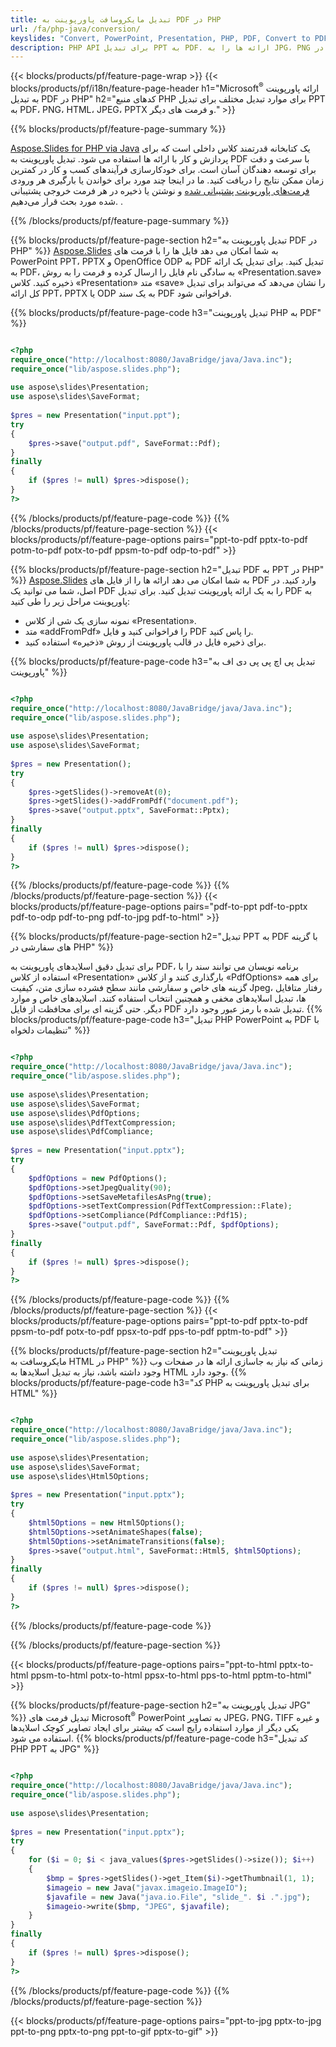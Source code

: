 ```yaml
---
title: تبدیل مایکروسافت پاورپوینت به PDF در PHP
url: /fa/php-java/conversion/
keyslides: "Convert, PowerPoint, Presentation, PHP, PDF, Convert to PDF, PPT to PDF"
description: PHP API برای تبدیل PPT به PDF. ارائه ها را به JPG، PNG و فرمت های دیگر در PHP تبدیل کنید.
---
```


{{< blocks/products/pf/feature-page-wrap >}}
{{< blocks/products/pf/i18n/feature-page-header h1="Microsoft<sup>®</sup> ارائه پاورپوینت به تبدیل PDF در PHP" h2="کدهای منبع PHP برای موارد تبدیل مختلف برای تبدیل PPT به PDF، PNG، HTML، JPEG، PPTX و فرمت های دیگر." >}}

{{% blocks/products/pf/feature-page-summary %}}

[Aspose.Slides for PHP via Java](https://products.aspose.com/slides/fa/php-java/) یک کتابخانه قدرتمند کلاس داخلی است که برای پردازش و کار با ارائه ها استفاده می شود. تبدیل پاورپوینت به PDF با سرعت و دقت برای توسعه دهندگان آسان است. برای خودکارسازی فرآیندهای کسب و کار در کمترین زمان ممکن نتایج را دریافت کنید. ما در اینجا چند مورد برای خواندن یا بارگیری هر ورودی [فرمت‌های پاورپوینت پشتیبانی شده](https://docs.aspose.com/slides/php-java/supported-file-formats/) و نوشتن یا ذخیره در هر فرمت خروجی پشتیبانی شده مورد بحث قرار می‌دهیم. . 

{{% /blocks/products/pf/feature-page-summary  %}}

{{% blocks/products/pf/feature-page-section  h2="تبدیل پاورپوینت به PDF در PHP" %}}
[Aspose.Slides](https://products.aspose.com/slides/fa/php-java/) به شما امکان می دهد فایل ها را با فرمت های PowerPoint PPT، PPTX و OpenOffice ODP به PDF تبدیل کنید. برای تبدیل یک ارائه به PDF، به سادگی نام فایل را ارسال کرده و فرمت را به روش «Presentation.save» ذخیره کنید. کلاس «Presentation» متد «save» را نشان می‌دهد که می‌تواند برای تبدیل کل ارائه PPT، PPTX یا ODP به یک سند PDF فراخوانی شود.

{{% blocks/products/pf/feature-page-code h3="تبدیل پاورپوینت PHP به PDF" %}}

```php

<?php
require_once("http://localhost:8080/JavaBridge/java/Java.inc");
require_once("lib/aspose.slides.php");
 
use aspose\slides\Presentation;
use aspose\slides\SaveFormat;
 
$pres = new Presentation("input.ppt");
try
{
    $pres->save("output.pdf", SaveFormat::Pdf); 
}
finally
{
    if ($pres != null) $pres->dispose();
}
?>
```
{{% /blocks/products/pf/feature-page-code  %}}
{{% /blocks/products/pf/feature-page-section %}}
{{< blocks/products/pf/feature-page-options pairs="ppt-to-pdf pptx-to-pdf potm-to-pdf potx-to-pdf ppsm-to-pdf odp-to-pdf" >}}

{{% blocks/products/pf/feature-page-section  h2="تبدیل PDF به PPT در PHP" %}}
[Aspose.Slides](https://products.aspose.com/slides/fa/php-java/) به شما امکان می دهد ارائه ها را از فایل های PDF وارد کنید. در اصل، شما می توانید یک PDF را به یک ارائه پاورپوینت تبدیل کنید. برای تبدیل PDF به پاورپوینت مراحل زیر را طی کنید:
- نمونه سازی یک شی از کلاس «Presentation».
- متد «addFromPdf» را فراخوانی کنید و فایل PDF را پاس کنید.
- برای ذخیره فایل در قالب پاورپوینت از روش «ذخیره» استفاده کنید.

{{% blocks/products/pf/feature-page-code h3="تبدیل پی اچ پی پی دی اف به پاورپوینت" %}}

```php

<?php
require_once("http://localhost:8080/JavaBridge/java/Java.inc");
require_once("lib/aspose.slides.php");
 
use aspose\slides\Presentation;
use aspose\slides\SaveFormat;
 
$pres = new Presentation();
try
{
    $pres->getSlides()->removeAt(0);
    $pres->getSlides()->addFromPdf("document.pdf");
    $pres->save("output.pptx", SaveFormat::Pptx); 
}
finally
{
    if ($pres != null) $pres->dispose();
}
?>
```
{{% /blocks/products/pf/feature-page-code  %}}
{{% /blocks/products/pf/feature-page-section %}}
{{< blocks/products/pf/feature-page-options pairs="pdf-to-ppt pdf-to-pptx pdf-to-odp pdf-to-png pdf-to-jpg pdf-to-html" >}}


{{% blocks/products/pf/feature-page-section  h2="تبدیل PPT به PDF با گزینه های سفارشی در PHP" %}}

برای تبدیل دقیق اسلایدهای پاورپوینت به PDF، برنامه نویسان می توانند سند را با استفاده از کلاس «Presentation» بارگذاری کنند و از کلاس «PdfOptions» برای همه گزینه های خاص و سفارشی مانند سطح فشرده سازی متن، کیفیت Jpeg، رفتار متافایل ها، تبدیل اسلایدهای مخفی و همچنین انتخاب استفاده کنند. اسلایدهای خاص و موارد دیگر. حتی گزینه ای برای محافظت از فایل PDF تبدیل شده با رمز عبور وجود دارد.
{{% blocks/products/pf/feature-page-code h3="تبدیل PHP PowerPoint به PDF با تنظیمات دلخواه" %}}

```php

<?php
require_once("http://localhost:8080/JavaBridge/java/Java.inc");
require_once("lib/aspose.slides.php");
 
use aspose\slides\Presentation;
use aspose\slides\SaveFormat;
use aspose\slides\PdfOptions;
use aspose\slides\PdfTextCompression;
use aspose\slides\PdfCompliance;
 
$pres = new Presentation("input.pptx");
try
{
    $pdfOptions = new PdfOptions();
    $pdfOptions->setJpegQuality(90);
    $pdfOptions->setSaveMetafilesAsPng(true);
    $pdfOptions->setTextCompression(PdfTextCompression::Flate);
    $pdfOptions->setCompliance(PdfCompliance::Pdf15);
    $pres->save("output.pdf", SaveFormat::Pdf, $pdfOptions);
}
finally
{
    if ($pres != null) $pres->dispose();
}
?>
```
{{% /blocks/products/pf/feature-page-code  %}}
{{% /blocks/products/pf/feature-page-section %}}
{{< blocks/products/pf/feature-page-options pairs="ppt-to-pdf pptx-to-pdf ppsm-to-pdf potx-to-pdf ppsx-to-pdf pps-to-pdf pptm-to-pdf" >}}


{{% blocks/products/pf/feature-page-section  h2="تبدیل پاورپوینت مایکروسافت به HTML در PHP" %}}
زمانی که نیاز به جاسازی ارائه ها در صفحات وب وجود داشته باشد، نیاز به تبدیل اسلایدها به HTML وجود دارد. 
{{% blocks/products/pf/feature-page-code h3="کد PHP برای تبدیل پاورپوینت به HTML" %}}

```php

<?php
require_once("http://localhost:8080/JavaBridge/java/Java.inc");
require_once("lib/aspose.slides.php");
 
use aspose\slides\Presentation;
use aspose\slides\SaveFormat;
use aspose\slides\Html5Options;
 
$pres = new Presentation("input.pptx");
try
{
    $html5Options = new Html5Options();
    $html5Options->setAnimateShapes(false);
    $html5Options->setAnimateTransitions(false);
    $pres->save("output.html", SaveFormat::Html5, $html5Options);
}
finally
{
    if ($pres != null) $pres->dispose();
}
?>
```
{{% /blocks/products/pf/feature-page-code %}}

{{% /blocks/products/pf/feature-page-section %}}

{{< blocks/products/pf/feature-page-options pairs="ppt-to-html pptx-to-html ppsm-to-html potx-to-html ppsx-to-html pps-to-html pptm-to-html" >}}

{{% blocks/products/pf/feature-page-section  h2="تبدیل پاورپوینت به JPG" %}}
تبدیل فرمت های Microsoft<sup>®</sup> PowerPoint به تصاویر JPEG، PNG، TIFF و غیره یکی دیگر از موارد استفاده رایج است که بیشتر برای ایجاد تصاویر کوچک اسلایدها استفاده می شود. 
{{% blocks/products/pf/feature-page-code h3="کد تبدیل PHP PPT به JPG" %}}
```php

<?php
require_once("http://localhost:8080/JavaBridge/java/Java.inc");
require_once("lib/aspose.slides.php");
 
use aspose\slides\Presentation;
 
$pres = new Presentation("input.pptx");
try
{
    for ($i = 0; $i < java_values($pres->getSlides()->size()); $i++)
    {
        $bmp = $pres->getSlides()->get_Item($i)->getThumbnail(1, 1);
        $imageio = new Java("javax.imageio.ImageIO");
        $javafile = new Java("java.io.File", "slide_". $i .".jpg");
        $imageio->write($bmp, "JPEG", $javafile);
    }
}
finally
{
    if ($pres != null) $pres->dispose();
}
?>  
```
{{% /blocks/products/pf/feature-page-code %}}
{{% /blocks/products/pf/feature-page-section %}}

{{< blocks/products/pf/feature-page-options pairs="ppt-to-jpg pptx-to-jpg ppt-to-png pptx-to-png ppt-to-gif pptx-to-gif" >}}